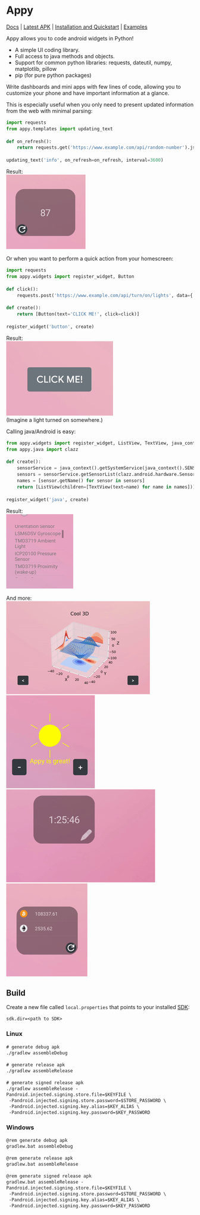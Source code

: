 # Appy  

[Docs](https://github.com/talshahaf/appy/wiki) | [Latest APK](https://github.com/talshahaf/appy/releases) | [Installation and Quickstart](https://github.com/talshahaf/appy/wiki#installation) | [Examples](https://github.com/talshahaf/appy/wiki/Examples)  

Appy allows you to code android widgets in Python!  

- A simple UI coding library.  
- Full access to java methods and objects.  
- Support for common python libraries: requests, dateutil, numpy, matplotlib, pillow  
- pip (for pure python packages)  

Write dashboards and mini apps with few lines of code, allowing you to customize your phone and have important information at a glance.  

This is especially useful when you only need to present updated information from the web with minimal parsing:  
```py
import requests
from appy.templates import updating_text

def on_refresh():
    return requests.get('https://www.example.com/api/random-number').json()['number']

updating_text('info', on_refresh=on_refresh, interval=3600)
```  

Result:  
![information widget preview](readme-res/random.gif)  

Or when you want to perform a quick action from your homescreen:  
```py
import requests
from appy.widgets import register_widget, Button

def click():
    requests.post('https://www.example.com/api/turn/on/lights', data={'color': 'red'})

def create():
    return [Button(text='CLICK ME!', click=click)]

register_widget('button', create)
```  

Result:  
![button widget preview](readme-res/btn.gif)  
(Imagine a light turned on somewhere.)  

Calling java/Android is easy:  
```py
from appy.widgets import register_widget, ListView, TextView, java_context
from appy.java import clazz

def create():
    sensorService = java_context().getSystemService(java_context().SENSOR_SERVICE)
    sensors = sensorService.getSensorList(clazz.android.hardware.Sensor().TYPE_ALL).toArray()
    names = [sensor.getName() for sensor in sensors]
    return [ListView(children=[TextView(text=name) for name in names])]

register_widget('java', create)
```  

Result:  
![java widget preview](readme-res/sensors.gif)  

And more:  
![plot widget preview](readme-res/plot.gif) ![pil widget preview](readme-res/pil.gif)
![countdown widget preview](readme-res/count.gif) ![crypto widget preview](readme-res/crypto.gif)  

## Build  
Create a new file called `local.properties` that points to your installed [SDK](https://developer.android.com/tools/releases/platform-tools):
```
sdk.dir=<path to SDK>
```

### Linux  
```
# generate debug apk
./gradlew assembleDebug

# generate release apk
./gradlew assembleRelease

# generate signed release apk
./gradlew assembleRelease -Pandroid.injected.signing.store.file=$KEYFILE \
 -Pandroid.injected.signing.store.password=$STORE_PASSWORD \
 -Pandroid.injected.signing.key.alias=$KEY_ALIAS \
 -Pandroid.injected.signing.key.password=$KEY_PASSWORD
```

### Windows  
```
@rem generate debug apk
gradlew.bat assembleDebug

@rem generate release apk
gradlew.bat assembleRelease

@rem generate signed release apk
gradlew.bat assembleRelease -Pandroid.injected.signing.store.file=$KEYFILE \
 -Pandroid.injected.signing.store.password=$STORE_PASSWORD \
 -Pandroid.injected.signing.key.alias=$KEY_ALIAS \
 -Pandroid.injected.signing.key.password=$KEY_PASSWORD
```
